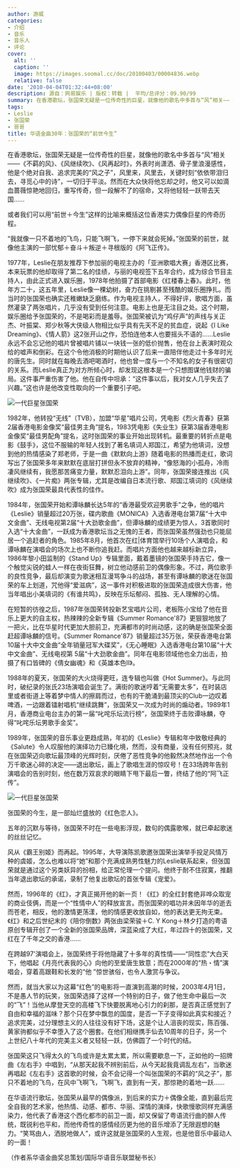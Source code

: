```yaml
---
author: 游威
categories:
- 介绍
- 音乐
- 音乐人
- 评论
cover:
  alt: ''
  caption: ''
  image: https://images.soomal.cc/doc/20100403/00004836.webp
  relative: false
date: '2010-04-04T01:32:44+08:00'
description: 源自：网易娱乐 | 版权：转载 |  平均/总评分：09.90/99
summary: 在香港歌坛，张国荣无疑是一位传奇性的巨星，就像他的歌名中多首与“风”相关――《不羁的风》、《风继续吹》、《风再起时》，外表时尚潇洒、骨子里浪漫感性，他是个绝对自我、追求完美的“风之子”，风里来，风里去，关键时刻“依依带泪归去，寻觅心中的诗”，一切归于平淡。然而在大众快将他忘却之时，他又可以如滴血蔷薇惊艳地回归，重写传奇……
tags:
- Leslie
- 张国荣
- 哥哥
title: 华语金曲30年：张国荣的“前世今生”
---
```


在香港歌坛，张国荣无疑是一位传奇性的巨星，就像他的歌名中多首与“风”相关――《不羁的风》、《风继续吹》、《风再起时》，外表时尚潇洒、骨子里浪漫感性，他是个绝对自我、追求完美的“风之子”，风里来，风里去，关键时刻“依依带泪归去，寻觅心中的诗”，一切归于平淡。然而在大众快将他忘却之时，他又可以如滴血蔷薇惊艳地回归，重写传奇，但一段解不了的宿命，又将他轻轻一跃带去天国……

或者我们可以用“前世＋今生”这样的比喻来概括这位香港实力偶像巨星的传奇历程。

“我就像一只不着地的飞鸟，只能飞啊飞，一停下来就会死掉。”张国荣的前世，就像他主演的一部忧郁＋奋斗＋叛逆＋寻根版的《阿飞正传》。 

1977年，Leslie在朋友推荐下参加丽的电视主办的「亚洲歌唱大赛」香港区比赛，本来玩票的他却取得了第二名的佳绩，与丽的电视签下五年合约，成为综合节目主持人，由此正式进入娱乐圈，1978年他拍摄了首部电影《红楼春上春》。此时，他年方二十，这五年里，Leslie像一棵幼树，奋力在挑剔甚至残酷的娱乐圈挣扎。而当时的张国荣也确实还稚嫩缺乏磨练。作为电视主持人，不得好评，歌唱方面，虽然灌录了两张唱片，几乎没有受到任何注意。电影上也是无注目之处。这个时期，娱乐圈给予张国荣的，不是喝彩而是羞辱。张国荣被讥为“鸡仔声”的声线与关正杰、叶振棠、郑少秋等大侠级人物相比似乎具有先天不足的贫血症，说起《I Like Dreaming》、《情人箭》这2张开山之作，恐怕连他本人也要摇头不语的……Leslie永远不会忘记他的唱片曾被唱片铺以一块钱一张的低价抛售，他在台上表演时观众给的嘘声和倒彩。在这个令他消极的时期他认识了后来一直陪伴他走过十多年时光的唐先生。同时就在每晚去酒吧喝酒时，他也曾一度与一个不知名的女子有很密切的关系。而Leslie真正为对方所倾心时，却发现这根本是一个只想图谋他钱财的骗局。这件事严重伤害了他。他在自传中坦承：“这件事以后，我对女人几乎失去了兴趣。”这也许是他改变性取向的一个重要引子吧。 

![一代巨星张国荣](https://images.soomal.cc/doc/20100403/00004836.webp)





1982年，他转投“无线”（TVB），加盟“华星”唱片公司，凭电影《烈火青春》获第2届香港电影金像奖“最佳男主角”提名，1983凭电影《失业生》获第3届香港电影金像奖“最佳男配角”提名，这时张国荣的事业开始出现转机。最重要的转折点是电影《鼓手》，这位不服输的年轻人找到了著名填词人郑国江，希望为他填词，没想到他的热情感染了郑老师，于是一曲《默默向上游》随着电影的热播而走红，歌词写出了张国荣多年来默默在底层打拼但永不放弃的精神，“像怒海的小孤舟，冷雨凄风继续有，我愿那苦痛变力量，默默忍泪向上游”。同年，张国荣接连推出《风继续吹》、《一片痴》两张专辑，尤其是改编自日本流行歌、郑国江填词的《风继续吹》成为张国荣最具代表性的佳作。

1984年，张国荣开始和谭咏麟长达5年的“香港最受欢迎男歌手”之争，他的唱片《Leslie》销量超过20万张，碟内歌曲《MONICA》入选香港电台第7届“十大中文金曲”、无线电视第2届“十大劲歌金曲”，但谭咏麟的成绩更为惊人，3首歌同时入选“十大金曲”，一跃成为香港歌坛当之无愧的王者，而张国荣虽然强劲也只能屈居一个追赶者的角色。1985年8月，他首次在红|体育馆举行10场个人演唱会，和谭咏麟在演唱会的场次上也不断你追我赶。而唱片方面他也越来越标新立异，1986年黎小田监制的《Stand Up》专辑里面，戴着墨镜的张国荣手持吉它，像一个触觉尖锐的蛙人一样在夜街狂舞，树立他动感前卫的偶像形象。不过，两位歌手的良性竞争，最后却演变为歌迷相互漫骂争斗的战场，甚至有谭咏麟的歌迷在张国荣的车上划道，咒他得“爱滋病”，这一事件对积极进取的张国荣造成很大伤害，他当年唱出小美填词的《有谁共鸣》，反映在乐坛郁闷、孤独、无人理解的心情。

在短暂的彷徨之后，1987年张国荣转投新艺宝唱片公司，老板陈小宝给了他在音乐上更大的自主权，热辣辣的全新专辑《Summer Romance'87》更狠狠地放了一把火，比在华星时代更加大胆前卫，充满都市的时尚动感，这的确是张国荣全面赶超谭咏麟的信号。《Summer Romance'87》销量超过35万张，荣获香港电台第10届十大中文金曲“全年销量冠军大碟奖”，《无心睡眠》入选香港电台第10届“十大中文金曲”、无线电视第 5届“十大劲歌金曲”。同年在电影领域他也全力出击，拍摄了有口皆碑的《倩女幽魂》和《英雄本色II》。

1988年的夏天，张国荣的大火烧得更旺，连专辑也叫做《Hot Summer》。与此同时，破纪录的张氏23场演唱会诞生了。满街的歌迷哼着“无需要太多”，在时装店里或者街道上等着梦中情人的擦肩而过，也有的干脆涌到最顶尖的Club一边叹着啤酒，一边跟着镭射唱机“继续跳舞”，张国荣又一次成为时尚的煽动者。1989年1月，香港商业电台主办的第一届“叱咤乐坛流行榜”，张国荣终于击败谭咏麟，夺得“叱咤乐坛男歌手金奖”。

1989年，张国荣的音乐事业更趋成熟，年初的《Leslie》专辑和年中致敬经典的《Salute》令人叹服他的演绎功力已臻化境，然而，没有商量，没有任何预兆，就在张国荣迈向歌坛最顶峰的光辉时刻，厌倦了恶性竞争的他毅然决然地作出一个令万千歌迷心碎的决定――退出歌坛，画上了歌唱生涯的惊叹号！在33场跨年告别演唱会的告别时刻，他在数万双哀求的眼睛下甩下最后一瞥，终结了他的“阿飞正传”。 

![一代巨星张国荣](https://images.soomal.cc/doc/20100403/00004835.webp)





张国荣的今生，是一部灿烂盛放的《红色恋人》。 

五年的沉默与等待，张国荣不时在一些电影浮现，数句的偶露歌喉，就已牵起歌迷的丝丝记忆。

风从《霸王别姬》而再起。1995年，大导演陈凯歌邀张国荣出演举手投足风情万种的虞姬，怎么也难以将“她”和那个充满成熟男性魅力的Leslie联系起来，但张国荣就是通过这个另类妖异的扮相，给正常伦理一个提问。他终于耐不住寂寞，推翻当年退出歌坛的承诺，录制了他复出歌坛的首张专辑《宠爱》。

然而，1996年的《红》，才真正揭开他的新一页！《红》的全红封套绝非哗众取宠的商业伎俩，而是一个“性情中人”的释放宣言。而张国荣的唱功并未因年华的逝去而苍老，相反，他的激情更荡漾，他的情感更收放自如，他的表达更无拘无束。《红》和之后世纪末的《陪你倒数》两张由梁荣骏＋C. Y Kong＋林夕打造的粤语原创专辑开创了一个全新的张国荣品牌，深蓝染成了大红，年过四十的张国荣，又红在了千年之交的香港……

在跨越97'演唱会上，张国荣终于将他隐藏了十多年的真性情――“同性恋”大白天下，他唱起《月亮代表我的心》向他的至爱唐生致意；而在2000年的“热・情”演唱会，穿着高跟鞋和长发的“他 ”惊世骇俗，也令人激赏与争议。

然而，就当大家以为这幕“红色”的电影将一直演到高潮的时候，2003年4月1日，不是愚人节的玩笑，张国荣选择了这样一个特别的日子，做了他生命中最后一次的“飞”！当他从摩登天空的高楼飞下快要脱离地心引力的刹那，是否真正感觉到了自由和幸福的滋味？那个只在梦中飘忽的国度，是否一下子变得如此真实和接近？追求完美，过分理想主义的人往往没有好下场，这是个让人沮丧的现实，陈百强、黄家驹都似乎不幸堕入了这个圈套。在他们相继携手仙去10周年的日子，另一个上世纪八十年代的完美主义者又轻轻一跃，仿佛圆了一个时代的结。

张国荣这只飞得太久的飞鸟或许是太累太累，所以需要歇息一下，正如他的一招牌曲《左右手》中唱到，“从那天起我不辨别前后，从今天起我竟调乱左右”，当歌迷再唱起《左右手》这首歌的时候，会不会记得一个叫张国荣的不羁的“风之子”，那只不着地的飞鸟，在风中飞啊飞，飞啊飞，直到有一天，那惊艳的着地一跃……

在华语流行歌坛，张国荣从最早的偶像派，到后来的实力＋偶像全能，直到最后完全自我的艺术家，他热情、动感、都市、华丽、深情的演绎，快歌慢歌同样充满感染力，他代表了香港这个西化都市的前卫一面，却又保留了粤语流行曲的醉人传统，既锐利也平和，而他传奇性的感情经历更为他的音乐增添了无限遐想的魅力。“笑骂由人，洒脱地做人”，或许这就是张国荣的人生观，也是他音乐中最动人的一面！

（作者系华语金曲奖总策划/国际华语音乐联盟秘书长）